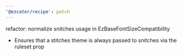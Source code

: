 ```yaml
---
'@ezcater/recipe': patch
---
```


refactor: normalize snitches usage in EzBaseFontSizeCompatibility

- Ensures that a stitches theme is always passed to snitches via the ruleset prop
